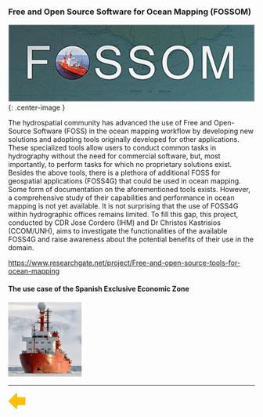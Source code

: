 ### Free and Open Source Software for Ocean Mapping (FOSSOM)

![logo](../resources/FOSSOM.png){: .center-image }

The hydrospatial community has advanced the use of Free and Open-Source Software (FOSS) in the ocean mapping workflow by developing new solutions and adopting tools originally developed for other applications. These specialized tools allow users to conduct common tasks in hydrography without the need for commercial software, but, most importantly, to perform tasks for which no proprietary solutions exist. Besides the above tools, there is a plethora of additional FOSS for geospatial applications (FOSS4G) that could be used in ocean mapping. Some form of documentation on the aforementioned tools exists. However, a comprehensive study of their capabilities and performance in ocean mapping is not yet available. It is not surprising that the use of FOSS4G within hydrographic offices remains limited. To fill this gap, this project, conducted by CDR Jose Cordero (IHM) and Dr Christos Kastrisios (CCOM/UNH), aims to investigate the functionalities of the available FOSS4G and raise awareness about the potential benefits of their use in the domain.

https://www.researchgate.net/project/Free-and-open-source-tools-for-ocean-mapping

#### The use case of the Spanish Exclusive Economic Zone ####

[![The Use Case of the Spanish Exclusive Economic Zone mapping project](./FOSSOM/media/Hesperides2.png)](./FOSSOM/DeepOcean.html)

***

[![Back to Projects](../resources/back.png)](../projects.html)
